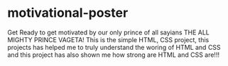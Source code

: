 # motivational-poster
Get Ready to get motivated by our only prince of all sayians THE ALL MIGHTY PRINCE VAGETA! 
This is the simple HTML, CSS project, this projects has helped me to truly understand the woring of HTML and CSS
and this project has also shown me how strong are HTML and CSS are!!!
